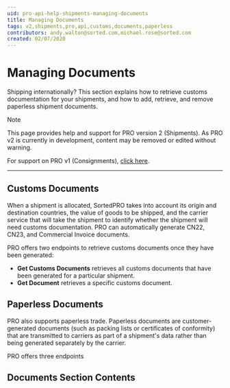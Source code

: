 ```yaml
---
uid: pro-api-help-shipments-managing-documents
title: Managing Documents
tags: v2,shipments,pro,api,customs,documents,paperless
contributors: andy.walton@sorted.com,michael.rose@sorted.com
created: 02/07/2020
---
```


# Managing Documents

Shipping internationally? This section explains how to retrieve customs documentation for your shipments, and how to add, retrieve, and remove paperless shipment documents.

> [!NOTE]
> This page provides help and support for PRO version 2 (Shipments). As PRO v2 is currently in development, content may be removed or edited without warning.
>
> For support on PRO v1 (Consignments), [click here](/pro/api/help/introduction.html).  

---

## Customs Documents

When a shipment is allocated, SortedPRO takes into account its origin and destination countries, the value of goods to be shipped, and the carrier service that will take the shipment to identify whether the shipment will need customs documentation. PRO can automatically generate CN22, CN23, and Commercial Invoice documents.

PRO offers two endpoints to retrieve customs documents once they have been generated:

* **Get Customs Documents** retrieves all customs documents that have been generated for a particular shipment.
* **Get Document** retrieves a specific customs document.

## Paperless Documents

PRO also supports paperless trade. Paperless documents are customer-generated documents (such as packing lists or certificates of conformity) that are transmitted to carriers as part of a shipment's data rather than being generated separately by the carrier.

PRO offers three endpoints 

## Documents Section Contents